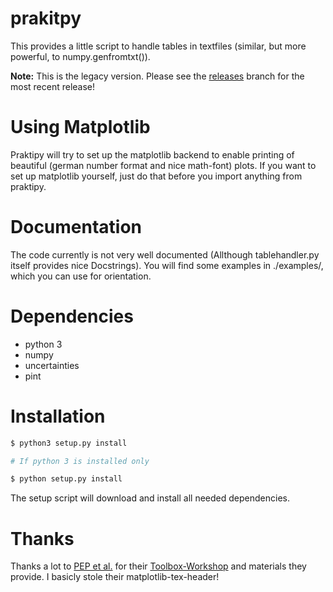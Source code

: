 # prakitpy

This provides a little script to handle tables in textfiles (similar, but more powerful, to numpy.genfromtxt()).

**Note:** This is the legacy version. Please see the [releases](https://github.com/The-Ludwig/praktipy/releases) branch for the most recent release!

# Using Matplotlib

Praktipy will try to set up the matplotlib backend to enable printing of beautiful (german number format and nice math-font) plots. If you want to set up matplotlib yourself, just do that before you import anything from praktipy.

# Documentation

The code currently is not very well documented (Allthough tablehandler.py itself provides nice Docstrings).
You will find some examples in ./examples/, which you can use for orientation.

# Dependencies

- python 3
- numpy
- uncertainties
- pint

# Installation

```sh
$ python3 setup.py install

# If python 3 is installed only

$ python setup.py install
```

The setup script will download and install all needed dependencies.

# Thanks

Thanks a lot to [PEP et al.](https://pep-dortmund.org/) for their [Toolbox-Workshop](https://toolbox.pep-dortmund.org/notes.html) and materials they provide. I basicly stole their matplotlib-tex-header!
